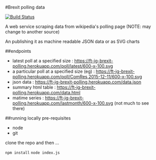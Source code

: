#Brexit polling data

[![Build Status][travis-image]][travis-url]

A web service scraping data from wikipedia's polling page (NOTE: may change to another source)

An publishing it as machine readable JSON data or as SVG charts

##endpoints

 * latest poll at a specified size : https://ft-ig-brexit-polling.herokuapp.com/poll/latest/600-x-100.svg
 * a particular poll at a specified size (eg) : https://ft-ig-brexit-polling.herokuapp.com/poll/ComRes,2015-12-11/600-x-100.svg
 * json data : https://ft-ig-brexit-polling.herokuapp.com/data.json
 * summary html table : https://ft-ig-brexit-polling.herokuapp.com/data.html
 * matime series : https://ft-ig-brexit-polling.herokuapp.com/lastmonth/600-x-100.svg (not much to see there)

##running locally
pre-requisites 
 * node
 * git
 
clone the repo and then ...

```npm install```
```node index.js```

<!-- badge URLs -->
[travis-url]: http://travis-ci.org/ft-interactive/starter-kit
[travis-image]: https://img.shields.io/travis/ft-interactive/starter-kit.svg?style=flat-square